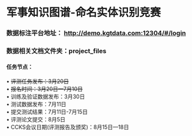 # 军事知识图谱-命名实体识别竞赛
### 数据标注平台地址： http://demo.kgtdata.com:12304/#/login
### 数据相关文档文件夹：project_files

#### 任务节点：  
•	~~评测任务发布：3月20日~~  
•	~~报名时间：3月20日—7月10日~~  
•	训练及验证数据发布：3月30日  
•	测试数据发布：7月11日  
•	提交测试结果：7月11日-7月15日  
•	评测论文提交：8月5日  
•	CCKS会议日期(评测报告及颁奖)：8月15日—18日  


